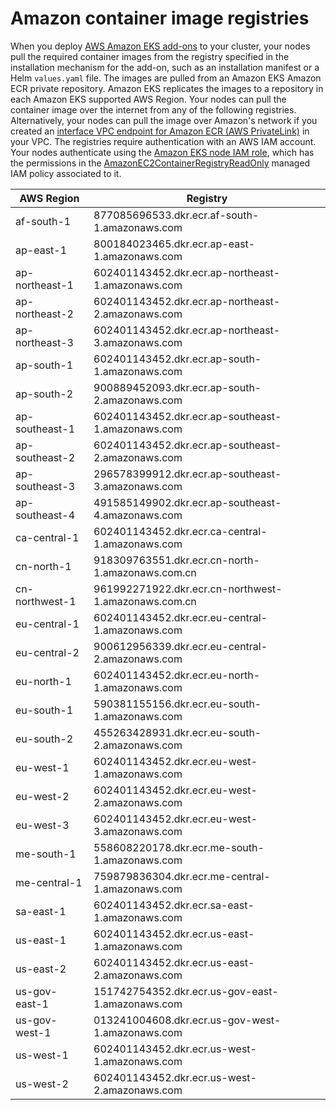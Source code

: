 # Amazon container image registries<a name="add-ons-images"></a>

When you deploy [AWS Amazon EKS add\-ons](eks-add-ons.md#workloads-add-ons-available-eks) to your cluster, your nodes pull the required container images from the registry specified in the installation mechanism for the add\-on, such as an installation manifest or a Helm `values.yaml` file\. The images are pulled from an Amazon EKS Amazon ECR private repository\. Amazon EKS replicates the images to a repository in each Amazon EKS supported AWS Region\. Your nodes can pull the container image over the internet from any of the following registries\. Alternatively, your nodes can pull the image over Amazon's network if you created an [interface VPC endpoint for Amazon ECR \(AWS PrivateLink\)](https://docs.aws.amazon.com/AmazonECR/latest/userguide/vpc-endpoints.html) in your VPC\. The registries require authentication with an AWS IAM account\. Your nodes authenticate using the [Amazon EKS node IAM role](create-node-role.md), which has the permissions in the [AmazonEC2ContainerRegistryReadOnly](https://docs.aws.amazon.com/aws-managed-policy/latest/reference/AmazonEC2ContainerRegistryReadOnly.html) managed IAM policy associated to it\.


| AWS Region | Registry | 
| --- | --- | 
| af\-south\-1 | 877085696533\.dkr\.ecr\.af\-south\-1\.amazonaws\.com | 
| ap\-east\-1 | 800184023465\.dkr\.ecr\.ap\-east\-1\.amazonaws\.com | 
| ap\-northeast\-1 | 602401143452\.dkr\.ecr\.ap\-northeast\-1\.amazonaws\.com | 
| ap\-northeast\-2 | 602401143452\.dkr\.ecr\.ap\-northeast\-2\.amazonaws\.com | 
| ap\-northeast\-3 | 602401143452\.dkr\.ecr\.ap\-northeast\-3\.amazonaws\.com | 
| ap\-south\-1 | 602401143452\.dkr\.ecr\.ap\-south\-1\.amazonaws\.com | 
| ap\-south\-2 | 900889452093\.dkr\.ecr\.ap\-south\-2\.amazonaws\.com | 
| ap\-southeast\-1 | 602401143452\.dkr\.ecr\.ap\-southeast\-1\.amazonaws\.com | 
| ap\-southeast\-2 | 602401143452\.dkr\.ecr\.ap\-southeast\-2\.amazonaws\.com | 
| ap\-southeast\-3 | 296578399912\.dkr\.ecr\.ap\-southeast\-3\.amazonaws\.com | 
| ap\-southeast\-4 | 491585149902\.dkr\.ecr\.ap\-southeast\-4\.amazonaws\.com | 
| ca\-central\-1 | 602401143452\.dkr\.ecr\.ca\-central\-1\.amazonaws\.com | 
| cn\-north\-1 | 918309763551\.dkr\.ecr\.cn\-north\-1\.amazonaws\.com\.cn | 
| cn\-northwest\-1 | 961992271922\.dkr\.ecr\.cn\-northwest\-1\.amazonaws\.com\.cn | 
| eu\-central\-1 | 602401143452\.dkr\.ecr\.eu\-central\-1\.amazonaws\.com | 
| eu\-central\-2 | 900612956339\.dkr\.ecr\.eu\-central\-2\.amazonaws\.com | 
| eu\-north\-1 | 602401143452\.dkr\.ecr\.eu\-north\-1\.amazonaws\.com | 
| eu\-south\-1 | 590381155156\.dkr\.ecr\.eu\-south\-1\.amazonaws\.com | 
| eu\-south\-2 | 455263428931\.dkr\.ecr\.eu\-south\-2\.amazonaws\.com | 
| eu\-west\-1 | 602401143452\.dkr\.ecr\.eu\-west\-1\.amazonaws\.com | 
| eu\-west\-2 | 602401143452\.dkr\.ecr\.eu\-west\-2\.amazonaws\.com | 
| eu\-west\-3 | 602401143452\.dkr\.ecr\.eu\-west\-3\.amazonaws\.com | 
| me\-south\-1 | 558608220178\.dkr\.ecr\.me\-south\-1\.amazonaws\.com | 
| me\-central\-1 | 759879836304\.dkr\.ecr\.me\-central\-1\.amazonaws\.com | 
| sa\-east\-1 | 602401143452\.dkr\.ecr\.sa\-east\-1\.amazonaws\.com | 
| us\-east\-1 | 602401143452\.dkr\.ecr\.us\-east\-1\.amazonaws\.com | 
| us\-east\-2 | 602401143452\.dkr\.ecr\.us\-east\-2\.amazonaws\.com | 
| us\-gov\-east\-1 | 151742754352\.dkr\.ecr\.us\-gov\-east\-1\.amazonaws\.com | 
| us\-gov\-west\-1 | 013241004608\.dkr\.ecr\.us\-gov\-west\-1\.amazonaws\.com | 
| us\-west\-1 | 602401143452\.dkr\.ecr\.us\-west\-1\.amazonaws\.com | 
| us\-west\-2 | 602401143452\.dkr\.ecr\.us\-west\-2\.amazonaws\.com | 